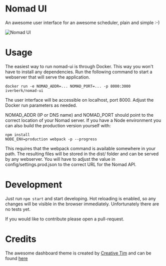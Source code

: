 Nomad UI
========

An awesome user interface for an awesome scheduler, plain and simple :-)

![Nomad UI](http://www.ivoverberk.nl/dl/nomad-ui.jpg)

# Usage

The easiest way to run nomad-ui is through Docker. This way you won't have to
install any dependencies. Run the following command to start a webserver that
will serve the application.

```
docker run -e NOMAD_ADDR=... NOMAD_PORT=... -p 8000:3000 iverberk/nomad-ui
```

The user interface will be accessible on localhost, port 8000. Adjust the Docker
run parameters as needed.

NOMAD_ADDR (IP or DNS name) and NOMAD_PORT should point to the correct location of your Nomad
server. If you have a Node environment you can also build the production version
yourself with:

```
npm install
NODE_ENV=production webpack -p --progress
```

This requires that the webpack command is available somewhere in your path. The
resulting files will be stored in the dist/ folder and can be served by any webserver.
You will have to adjust the value in config/settings.prod.json to the correct URL for
the Nomad API.

# Development

Just run ```npm start``` and start developing. Hot reloading is enabled, so any
changes will be visible in the browser immediately. Unfortunately there are no tests yet.

If you would like to contribute please open a pull-request.

# Credits

The awesome dashboard theme is created by [Creative Tim](www.creative-tim.com)
and can be found [here](http://www.creative-tim.com/product/light-bootstrap-dashboard-pro)
